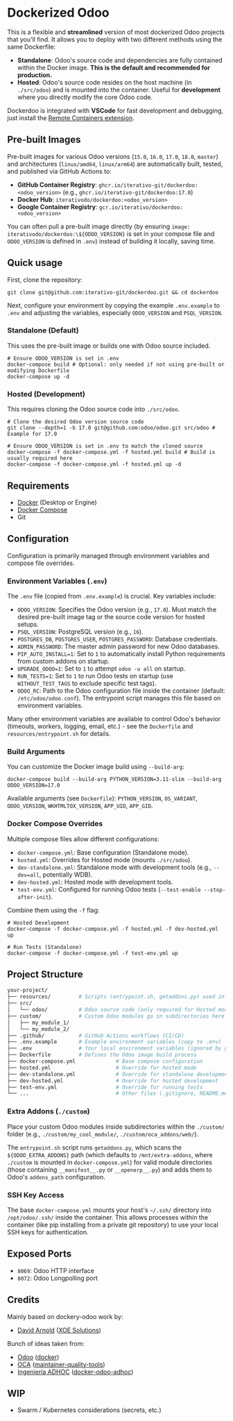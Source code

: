 # Dockerized Odoo

This is a flexible and **streamlined** version of most dockerized Odoo projects that you'll find. It allows you to deploy with two different methods using the same Dockerfile:

- **Standalone**: Odoo's source code and dependencies are fully contained within the Docker image. **This is the default and recommended for production.**
- **Hosted**: Odoo's source code resides on the host machine (in `./src/odoo`) and is mounted into the container. Useful for **development** where you directly modify the core Odoo code.

Dockerdoo is integrated with **VSCode** for fast development and debugging, just install the [Remote Containers extension](https://marketplace.visualstudio.com/items?itemName=ms-vscode-remote.remote-containers).

## Pre-built Images

Pre-built images for various Odoo versions (`15.0`, `16.0`, `17.0`, `18.0`, `master`) and architectures (`linux/amd64`, `linux/arm64`) are automatically built, tested, and published via GitHub Actions to:

- **GitHub Container Registry**: `ghcr.io/iterativo-git/dockerdoo:<odoo_version>` (e.g., `ghcr.io/iterativo-git/dockerdoo:17.0`)
- **Docker Hub**: `iterativodo/dockerdoo:<odoo_version>`
- **Google Container Registry**: `gcr.io/iterativo/dockerdoo:<odoo_version>`

You can often pull a pre-built image directly (by ensuring `image: iterativodo/dockerdoo:\${ODOO_VERSION}` is set in your compose file and `ODOO_VERSION` is defined in `.env`) instead of building it locally, saving time.

## Quick usage

First, clone the repository:

```shell
git clone git@github.com:iterativo-git/dockerdoo.git && cd dockerdoo
```

Next, configure your environment by copying the example `.env.example` to `.env` and adjusting the variables, especially `ODOO_VERSION` and `PSQL_VERSION`.

### Standalone (Default)

This uses the pre-built image or builds one with Odoo source included.

```shell
# Ensure ODOO_VERSION is set in .env
docker-compose build # Optional: only needed if not using pre-built or modifying Dockerfile
docker-compose up -d
```

### Hosted (Development)

This requires cloning the Odoo source code into `./src/odoo`.

```shell
# Clone the desired Odoo version source code
git clone --depth=1 -b 17.0 git@github.com:odoo/odoo.git src/odoo # Example for 17.0

# Ensure ODOO_VERSION is set in .env to match the cloned source
docker-compose -f docker-compose.yml -f hosted.yml build # Build is usually required here
docker-compose -f docker-compose.yml -f hosted.yml up -d
```

## Requirements

- [Docker](https://www.docker.com/products/docker-desktop/) (Desktop or Engine)
- [Docker Compose](https://docs.docker.com/compose/install/)
- Git

## Configuration

Configuration is primarily managed through environment variables and compose file overrides.

### Environment Variables (`.env`)

The `.env` file (copied from `.env.example`) is crucial. Key variables include:

- `ODOO_VERSION`: Specifies the Odoo version (e.g., `17.0`). Must match the desired pre-built image tag or the source code version for hosted setups.
- `PSQL_VERSION`: PostgreSQL version (e.g., `16`).
- `POSTGRES_DB`, `POSTGRES_USER`, `POSTGRES_PASSWORD`: Database credentials.
- `ADMIN_PASSWORD`: The master admin password for new Odoo databases.
- `PIP_AUTO_INSTALL=1`: Set to `1` to automatically install Python requirements from custom addons on startup.
- `UPGRADE_ODOO=1`: Set to `1` to attempt `odoo -u all` on startup.
- `RUN_TESTS=1`: Set to `1` to run Odoo tests on startup (use `WITHOUT_TEST_TAGS` to exclude specific test tags).
- `ODOO_RC`: Path to the Odoo configuration file inside the container (default: `/etc/odoo/odoo.conf`). The entrypoint script manages this file based on environment variables.

Many other environment variables are available to control Odoo's behavior (timeouts, workers, logging, email, etc.) - see the `Dockerfile` and `resources/entrypoint.sh` for details.

### Build Arguments

You can customize the Docker image build using `--build-arg`:

```shell
docker-compose build --build-arg PYTHON_VERSION=3.11-slim --build-arg ODOO_VERSION=17.0
```

Available arguments (see `Dockerfile`): `PYTHON_VERSION`, `OS_VARIANT`, `ODOO_VERSION`, `WKHTMLTOX_VERSION`, `APP_UID`, `APP_GID`.

### Docker Compose Overrides

Multiple compose files allow different configurations:

- `docker-compose.yml`: Base configuration (Standalone mode).
- `hosted.yml`: Overrides for Hosted mode (mounts `./src/odoo`).
- `dev-standalone.yml`: Standalone mode with development tools (e.g., `--dev=all`, potentially WDB).
- `dev-hosted.yml`: Hosted mode with development tools.
- `test-env.yml`: Configured for running Odoo tests (`--test-enable --stop-after-init`).

Combine them using the `-f` flag:

```shell
# Hosted Development
docker-compose -f docker-compose.yml -f hosted.yml -f dev-hosted.yml up

# Run Tests (Standalone)
docker-compose -f docker-compose.yml -f test-env.yml up
```

## Project Structure

```bash
your-project/
├── resources/         # Scripts (entrypoint.sh, getaddons.py) used in the container
├── src/
│   └── odoo/          # Odoo source code (only required for Hosted mode)
├── custom/            # Custom Odoo modules go in subdirectories here
│   ├── my_module_1/
│   └── my_module_2/
├── .github/           # GitHub Actions workflows (CI/CD)
├── .env.example       # Example environment variables (copy to .env)
├── .env               # Your local environment variables (ignored by git)
├── Dockerfile         # Defines the Odoo image build process
├── docker-compose.yml             # Base compose configuration
├── hosted.yml                     # Override for hosted mode
├── dev-standalone.yml             # Override for standalone development
├── dev-hosted.yml                 # Override for hosted development
├── test-env.yml                   # Override for running tests
└── ...                            # Other files (.gitignore, README.md, etc.)
```

### Extra Addons (`./custom`)

Place your custom Odoo modules inside subdirectories within the `./custom/` folder (e.g., `./custom/my_cool_module/`, `./custom/oca_addons/web/`).

The `entrypoint.sh` script runs `getaddons.py`, which scans the `${ODOO_EXTRA_ADDONS}` path (which defaults to `/mnt/extra-addons`, where `./custom` is mounted in `docker-compose.yml`) for valid module directories (those containing `__manifest__.py` or `__openerp__.py`) and adds them to Odoo's `addons_path` configuration.

### SSH Key Access

The base `docker-compose.yml` mounts your host's `~/.ssh/` directory into `/opt/odoo/.ssh/` inside the container. This allows processes within the container (like pip installing from a private git repository) to use your local SSH keys for authentication.

## Exposed Ports

- `8069`: Odoo HTTP interface
- `8072`: Odoo Longpolling port

## Credits

Mainly based on dockery-odoo work by:

- [David Arnold](https://github.com/blaggacao) ([XOE Solutions](https://xoe.solutions))

Bunch of ideas taken from:

- [Odoo](https://github.com/odoo) ([docker](https://github.com/odoo/docker))
- [OCA](https://github.com/OCA) ([maintainer-quality-tools](https://github.com/OCA/maintainer-quality-tools))
- [Ingeniería ADHOC](https://github.com/jjscarafia) ([docker-odoo-adhoc](https://github.com/ingadhoc/docker-odoo-adhoc))

## WIP

- Swarm / Kubernetes considerations (secrets, etc.)

